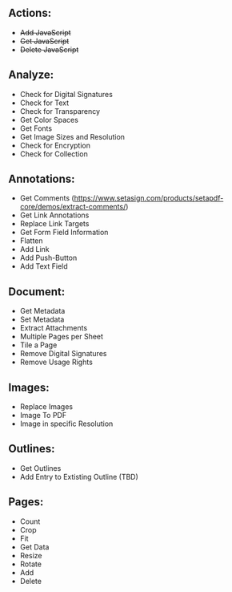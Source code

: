 ## Actions:
- ~~Add JavaScript~~
- ~~Get JavaScript~~
- ~~Delete JavaScript~~

## Analyze:
- Check for Digital Signatures
- Check for Text
- Check for Transparency
- Get Color Spaces
- Get Fonts
- Get Image Sizes and Resolution
- Check for Encryption
- Check for Collection

## Annotations:
- Get Comments (https://www.setasign.com/products/setapdf-core/demos/extract-comments/)
- Get Link Annotations
- Replace Link Targets
- Get Form Field Information
- Flatten
- Add Link
- Add Push-Button
- Add Text Field

## Document:
- Get Metadata
- Set Metadata
- Extract Attachments
- Multiple Pages per Sheet
- Tile a Page
- Remove Digital Signatures
- Remove Usage Rights

## Images:
- Replace Images
- Image To PDF
- Image in specific Resolution

## Outlines:
- Get Outlines
- Add Entry to Extisting Outline (TBD)

## Pages:
- Count
- Crop
- Fit
- Get Data
- Resize
- Rotate
- Add
- Delete

